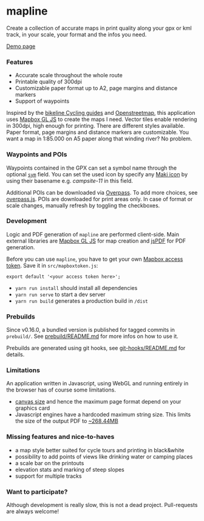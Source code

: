 # mapline

Create a collection of accurate maps in print quality along your gpx or kml track, in
your scale, your format and the infos you need.

[Demo page](https://sgelb.github.io/demo/mapline/)


### Features
- Accurate scale throughout the whole route
- Printable quality of 300dpi
- Customizable paper format up to A2, page margins and distance markers
- Support of waypoints

Inspired by the [bikeline Cycling
guides](http://www.esterbauer.com/international.html) and
[Openstreetmap](https://www.openstreetmap.org/about), this application uses
[Mapbox GL JS](https://www.mapbox.com/mapbox-gl-js/api/) to create the maps I
need. Vector tiles enable rendering in 300dpi, high enough for printing. There
are different styles available. Paper format, page margins and distance markers
are customizable. You want a map in 1:85.000 on A5 paper along that winding
river? No problem.


### Waypoints and POIs

Waypoints contained in the GPX can set a symbol name through the optional
[`sym`](https://www.rigacci.org/wiki/doku.php/tecnica/gps_cartografia_gis/gpx)
field. You can set the used icon by specify any [Maki
icon](https://www.mapbox.com/maki-icons/) by using their basename e.g.
_campsite-11_ in this field.

Additional POIs can be downloaded via
[Overpass](https://wiki.openstreetmap.org/wiki/Overpass_API). To add more
choices, see
[overpass.js](https://github.com/sgelb/mapline/blob/master/src/overpass.js).
POIs are downloaded for print areas only. In case of format or scale changes,
manually refresh by toggling the checkboxes.


### Development

Logic and PDF generation of `mapline` are performed client-side. Main external
libraries are [Mapbox GL JS](https://www.mapbox.com/mapbox-gl-js/) for map
creation and [jsPDF](https://github.com/MrRio/jsPDF) for PDF generation.

Before you can use `mapline`, you have to get your own [Mapbox access
token](https://www.mapbox.com/help/create-api-access-token/). Save it in
`src/mapboxtoken.js`:

    export default '<your access token here>';

- `yarn run install` should install all dependencies
- `yarn run serve` to start a dev server
- `yarn run build` generates a production build in `/dist`


### Prebuilds

Since v0.16.0, a bundled version is published for tagged commits in
`prebuild/`. See
[prebuild/README.md](https://github.com/sgelb/mapline/blob/master/prebuild/README.md)
for more infos on how to use it.

Prebuilds are generated using git hooks, see
[git-hooks/README.md](https://github.com/sgelb/mapline/blob/master/git-hooks/README.md)
for details.


### Limitations

An application written in Javascript, using WebGL and running entirely in the
browser has of course some limitations.

- [canvas size](https://webglstats.com/webgl/parameter/MAX_RENDERBUFFER_SIZE)
  and hence the maximum page format depend on your graphics card
- Javascript engines have a hardcoded maximum string size. This limits the size
  of the output PDF to
  [~268.44MB](https://github.com/atom/atom/issues/7210#issuecomment-160994222)

### Missing features and nice-to-haves

- a map style better suited for cycle tours and printing in black&white
- possibility to add points of views like drinking water or camping places
- a scale bar on the printouts
- elevation stats and marking of steep slopes
- support for multiple tracks

### Want to participate?

Although development is really slow, this is not a dead project. Pull-requests
are always welcome!

